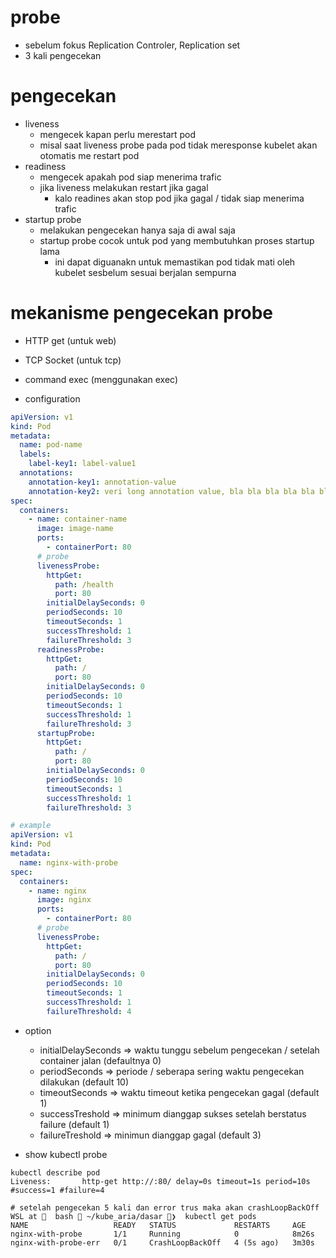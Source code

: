 # probe
- sebelum fokus Replication Controler, Replication set
- 3 kali pengecekan

# pengecekan
- liveness
    - mengecek kapan perlu merestart pod
    - misal saat liveness probe pada pod tidak meresponse kubelet akan otomatis me restart pod
- readiness
    - mengecek apakah pod siap menerima trafic 
    - jika liveness melakukan restart jika gagal
        - kalo readines akan stop pod jika gagal / tidak siap menerima trafic
- startup probe
    - melakukan pengecekan hanya saja di awal saja
    - startup probe cocok untuk pod yang membutuhkan proses startup lama
        - ini dapat diguanakn untuk memastikan pod tidak mati oleh kubelet sesbelum sesuai berjalan sempurna

# mekanisme pengecekan probe
- HTTP get (untuk web)
- TCP Socket (untuk tcp)
- command exec (menggunakan exec)

- configuration
```yaml
apiVersion: v1
kind: Pod
metadata:
  name: pod-name
  labels:
    label-key1: label-value1
  annotations:
    annotation-key1: annotation-value
    annotation-key2: veri long annotation value, bla bla bla bla bla bla
spec:
  containers:
    - name: container-name
      image: image-name
      ports:
        - containerPort: 80
      # probe
      livenessProbe:
        httpGet:
          path: /health
          port: 80
        initialDelaySeconds: 0
        periodSeconds: 10
        timeoutSeconds: 1
        successThreshold: 1
        failureThreshold: 3
      readinessProbe:
        httpGet:
          path: /
          port: 80
        initialDelaySeconds: 0
        periodSeconds: 10
        timeoutSeconds: 1
        successThreshold: 1
        failureThreshold: 3
      startupProbe:
        httpGet:
          path: / 
          port: 80
        initialDelaySeconds: 0
        periodSeconds: 10
        timeoutSeconds: 1
        successThreshold: 1
        failureThreshold: 3

# example
apiVersion: v1
kind: Pod
metadata:
  name: nginx-with-probe
spec:
  containers:
    - name: nginx
      image: nginx
      ports:
        - containerPort: 80
      # probe
      livenessProbe:
        httpGet:
          path: /
          port: 80
        initialDelaySeconds: 0
        periodSeconds: 10
        timeoutSeconds: 1
        successThreshold: 1
        failureThreshold: 4
```

- option
    - initialDelaySeconds => waktu tunggu sebelum pengecekan / setelah container jalan (defaultnya 0)
    - periodSeconds => periode / seberapa sering waktu pengecekan dilakukan (default 10)
    - timeoutSeconds => waktu timeout ketika pengecekan gagal (default 1)
    - successTreshold => minimum dianggap sukses setelah berstatus failure (default 1)
    - failureTreshold => minimun dianggap gagal (default 3)

- show kubectl probe
```
kubectl describe pod
Liveness:       http-get http://:80/ delay=0s timeout=1s period=10s #success=1 #failure=4

# setelah pengecekan 5 kali dan error trus maka akan crashLoopBackOff
WSL at   bash  ~/kube_aria/dasar ❯  kubectl get pods
NAME                   READY   STATUS             RESTARTS     AGE
nginx-with-probe       1/1     Running            0            8m26s
nginx-with-probe-err   0/1     CrashLoopBackOff   4 (5s ago)   3m30s
```
